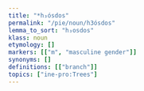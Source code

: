 ```yaml
---
title: "*h₃ósdos"
permalink: "/pie/noun/h3ósdos"
lemma_to_sort: "h₃osdos"
klass: noun
etymology: []
markers: [["m", "masculine gender"]]
synonyms: []
definitions: [["branch"]]
topics: ["ine-pro:Trees"]
---
```

